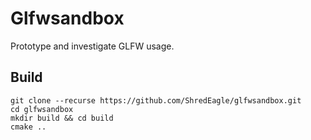 # Glfwsandbox

Prototype and investigate GLFW usage.

## Build

    git clone --recurse https://github.com/ShredEagle/glfwsandbox.git
    cd glfwsandbox
    mkdir build && cd build
    cmake ..
